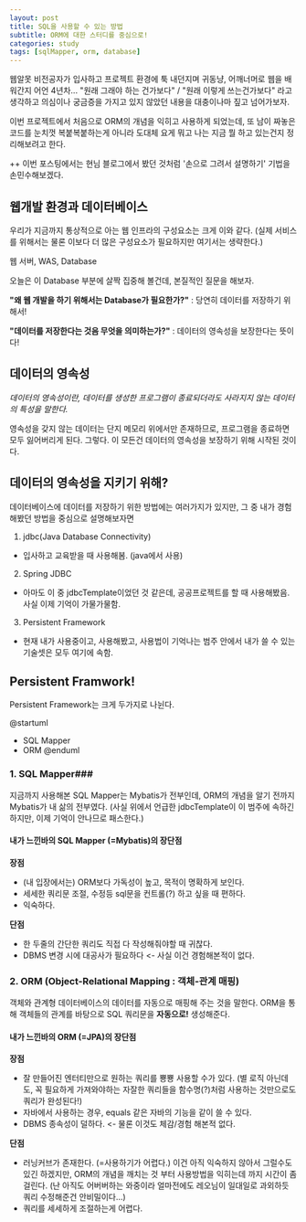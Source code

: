 ```yaml
---
layout: post
title: SQL을 사용할 수 있는 방법
subtitle: ORM에 대한 스터디를 중심으로!
categories: study
tags: [sqlMapper, orm, database]
---
```


웹알못 비전공자가 입사하고 프로젝트 환경에 툭 내던지며 귀동냥, 어깨너머로 웹을 배워간지 어언 4년차...
"원래 그래야 하는 건가보다" / "원래 이렇게 쓰는건가보다" 라고 생각하고 의심이나 궁금증을 가지고 있지 않았던 내용을 대충이나마 짚고 넘어가보자.

이번 프로젝트에서 처음으로 ORM의 개념을 익히고 사용하게 되었는데,
또 남이 짜놓은 코드를 눈치껏 복붙복붙하는게 아니라 도대체 요게 뭐고 나는 지금 뭘 하고 있는건지 정리해보려고 한다.

++ 이번 포스팅에서는 현님 블로그에서 봤던 것처럼 '손으로 그려서 설명하기' 기법을 손민수해보겠다.

## 웹개발 환경과 데이터베이스

우리가 지금까지 통상적으로 아는 웹 인프라의 구성요소는 크게 이와 같다.
(실제 서비스를 위해서는 물론 이보다 더 많은 구성요소가 필요하지만 여기서는 생략한다.)

웹 서버, WAS, Database

오늘은 이 Database 부분에 살짝 집중해 볼건데,
본질적인 질문을 해보자.

**"왜 웹 개발을 하기 위해서는 Database가 필요한가?"**
: 당연히 데이터를 저장하기 위해서!

**"데이터를 저장한다는 것음 무엇을 의미하는가?"**
: 데이터의 영속성을 보장한다는 뜻이다!

## 데이터의 영속성

_데이터의 영속성이란, 데이터를 생성한 프로그램이 종료되더라도 사라지지 않는 데이터의 특성을 말한다._

영속성을 갖지 않는 데이터는 단지 메모리 위에서만 존재하므로, 프로그램을 종료하면 모두 잃어버리게 된다.
그렇다. 이 모든건 데이터의 영속성을 보장하기 위해 시작된 것이다.

## 데이터의 영속성을 지키기 위해?

데이터베이스에 데이터를 저장하기 위한 방법에는 여러가지가 있지만,
그 중 내가 경험해봤던 방법을 중심으로 설명해보자면

1. jdbc(Java Database Connectivity)

- 입사하고 교육받을 때 사용해봄. (java에서 사용)

2. Spring JDBC

- 아마도 이 중 jdbcTemplate이었던 것 같은데, 공공프로젝트를 할 때 사용해봤음. 사실 이제 기억이 가물가물함.

3. Persistent Framework

- 현재 내가 사용중이고, 사용해봤고, 사용법이 기억나는 범주 안에서 내가 쓸 수 있는 기술셋은 모두 여기에 속함.

## Persistent Framwork!

Persistent Framework는 크게 두가지로 나뉜다.

@startuml

- SQL Mapper
- ORM
  @enduml

### 1. SQL Mapper###

지금까지 사용해본 SQL Mapper는 Mybatis가 전부인데,
ORM의 개념을 알기 전까지 Mybatis가 내 삶의 전부였다.
(사실 위에서 언급한 jdbcTemplate이 이 범주에 속하긴 하지만, 이제 기억이 안나므로 패스한다.)

#### 내가 느낀바의 SQL Mapper (=Mybatis)의 장단점

**장점**

- (내 입장에서는) ORM보다 가독성이 높고, 목적이 명확하게 보인다.
- 세세한 쿼리문 조절, 수정등 sql문을 컨트롤(?) 하고 싶을 때 편하다.
- 익숙하다.

**단점**

- 한 두줄의 간단한 쿼리도 직접 다 작성해줘야할 때 귀찮다.
- DBMS 변경 시에 대공사가 필요하다 <- 사실 이건 경험해본적이 없다.

### 2. ORM (Object-Relational Mapping : 객체-관계 매핑)

객체와 관계형 데이터베이스의 데이터를 자동으로 매핑해 주는 것을 말한다.
ORM을 통해 객체들의 관계를 바탕으로 SQL 쿼리문을 **자동으로!** 생성해준다.

#### 내가 느낀바의 ORM (=JPA)의 장단점

**장점**

- 잘 만들어진 엔터티만으로 원하는 쿼리를 뿅뿅 사용할 수가 있다. (별 로직 아닌데도, 꼭 필요하게 가져와야하는 자잘한 쿼리들을 함수명(?)처럼 사용하는 것만으로도 쿼리가 완성된다!)
- 자바에서 사용하는 경우, equals 같은 자바의 기능을 같이 쓸 수 있다.
- DBMS 종속성이 덜하다. <- 물론 이것도 체감/경험 해본적 없다.

**단점**

- 러닝커브가 존재한다. (=사용하기가 어렵다.) 이건 아직 익숙하지 않아서 그럴수도 있긴 하겠지만, ORM의 개념을 깨치는 것 부터 사용방법을 익히는데 까지 시간이 좀 걸린다. (난 아직도 어버버하는 와중이라 얼마전에도 레오님이 일대일로 과외하듯 쿼리 수정해준건 안비밀이다...)
- 쿼리를 세세하게 조절하는게 어렵다.
